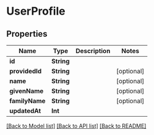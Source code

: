 # UserProfile

## Properties
Name | Type | Description | Notes
------------ | ------------- | ------------- | -------------
**id** | **String** |  | 
**providedId** | **String** |  | [optional] 
**name** | **String** |  | [optional] 
**givenName** | **String** |  | [optional] 
**familyName** | **String** |  | [optional] 
**updatedAt** | **Int** |  | 

[[Back to Model list]](../README.md#documentation-for-models) [[Back to API list]](../README.md#documentation-for-api-endpoints) [[Back to README]](../README.md)


